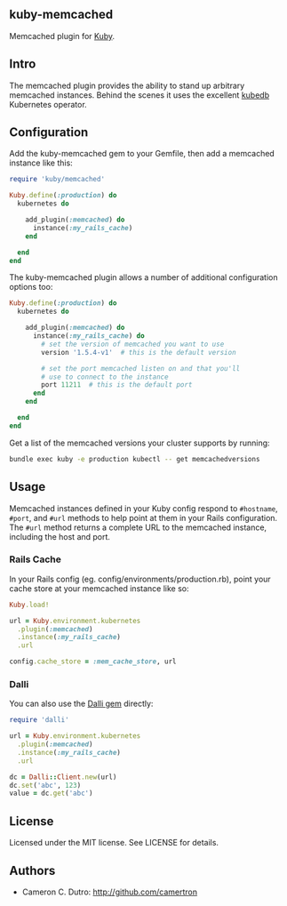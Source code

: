 ## kuby-memcached

Memcached plugin for [Kuby](https://github.com/getkuby/kuby-core).

## Intro

The memcached plugin provides the ability to stand up arbitrary memcached instances. Behind the scenes it uses the excellent [kubedb](https://kubedb.com/) Kubernetes operator.

## Configuration

Add the kuby-memcached gem to your Gemfile, then add a memcached instance like this:

```ruby
require 'kuby/memcached'

Kuby.define(:production) do
  kubernetes do

    add_plugin(:memcached) do
      instance(:my_rails_cache)
    end

  end
end
```

The kuby-memcached plugin allows a number of additional configuration options too:

```ruby
Kuby.define(:production) do
  kubernetes do

    add_plugin(:memcached) do
      instance(:my_rails_cache) do
        # set the version of memcached you want to use
        version '1.5.4-v1'  # this is the default version

        # set the port memcached listen on and that you'll
        # use to connect to the instance
        port 11211  # this is the default port
      end
    end

  end
end
```

Get a list of the memcached versions your cluster supports by running:

```bash
bundle exec kuby -e production kubectl -- get memcachedversions
```

## Usage

Memcached instances defined in your Kuby config respond to `#hostname`, `#port`, and `#url` methods to help point at them in your Rails configuration. The `#url` method returns a complete URL to the memcached instance, including the host and port.

### Rails Cache

In your Rails config (eg. config/environments/production.rb), point your cache store at your memcached instance like so:


```ruby
Kuby.load!

url = Kuby.environment.kubernetes
  .plugin(:memcached)
  .instance(:my_rails_cache)
  .url

config.cache_store = :mem_cache_store, url
```

### Dalli

You can also use the [Dalli gem](https://github.com/petergoldstein/dalli) directly:

```ruby
require 'dalli'

url = Kuby.environment.kubernetes
  .plugin(:memcached)
  .instance(:my_rails_cache)
  .url

dc = Dalli::Client.new(url)
dc.set('abc', 123)
value = dc.get('abc')
```

## License

Licensed under the MIT license. See LICENSE for details.

## Authors

* Cameron C. Dutro: http://github.com/camertron
